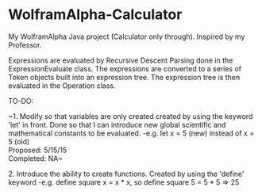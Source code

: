 # WolframAlpha-Calculator
My WolframAlpha Java project (Calculator only through). Inspired by my Professor.

Expressions are evaluated by Recursive Descent Parsing done in the ExpressionEvaluate class. The expressions are converted to a series
of Token objects built into an expression tree. The expression tree is then evaluated in the Operation class.

TO-DO:
<p>
~1. Modify so that variables are only created created by using the keyword 'let' in front. Done so that I can introduce new
global scientific and mathematical constants to be evaluated.
  -e.g. let x = 5 (new) instead of x = 5 (old)
  </br>
  Proposed: 5/15/15
  </br>
  Completed: NA~
</p>
<p>
2. Introduce the ability to create functions. Created by using the 'define' keyword
  -e.g. define square x = x * x, so define square 5 = 5 * 5 => 25
</p>
